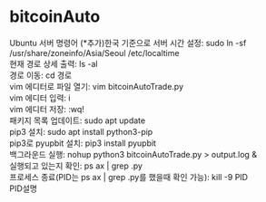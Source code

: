 # bitcoinAuto

Ubuntu 서버 명령어
(*추가)한국 기준으로 서버 시간 설정: sudo ln -sf /usr/share/zoneinfo/Asia/Seoul /etc/localtime<br>
현재 경로 상세 출력: ls -al<br>
경로 이동: cd 경로<br>
vim 에디터로 파일 열기: vim bitcoinAutoTrade.py<br>
vim 에디터 입력: i<br>
vim 에디터 저장: :wq!<br>
패키지 목록 업데이트: sudo apt update<br>
pip3 설치: sudo apt install python3-pip<br>
pip3로 pyupbit 설치: pip3 install pyupbit<br>
백그라운드 실행: nohup python3 bitcoinAutoTrade.py > output.log &<br>
실행되고 있는지 확인: ps ax | grep .py<br>
프로세스 종료(PID는 ps ax | grep .py를 했을때 확인 가능): kill -9 PID<br>
PID설명
